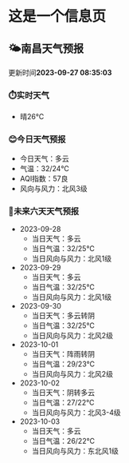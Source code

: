 # 这是一个信息页 
## 🌤️**南昌**天气预报
更新时间**2023-09-27 08:35:03**
### ⏱️实时天气
- 晴26℃
### 😊今日天气预报
- 今日天气：多云
- 气温：32/24℃
- AQI指数：57良
- 风向与风力：北风3级
### 🤩未来六天天气预报
- 2023-09-28
  - 当日天气：多云
  - 当日气温：32/25℃
  - 当日风向与风力：北风1级
- 2023-09-29
  - 当日天气：多云
  - 当日气温：32/25℃
  - 当日风向与风力：北风1级
- 2023-09-30
  - 当日天气：多云转阴
  - 当日气温：32/25℃
  - 当日风向与风力：北风2级
- 2023-10-01
  - 当日天气：阵雨转阴
  - 当日气温：29/23℃
  - 当日风向与风力：北风2级
- 2023-10-02
  - 当日天气：阴转多云
  - 当日气温：27/22℃
  - 当日风向与风力：北风3-4级
- 2023-10-03
  - 当日天气：多云
  - 当日气温：26/22℃
  - 当日风向与风力：东北风1级

